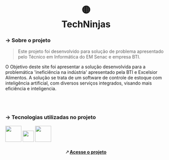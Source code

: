 <h1 align="center">
🟡 <br>
 TechNinjas
</h1>

### → Sobre o projeto

> Este projeto foi desenvolvido para solução de problema apresentado pelo Técnico em Informática do EM Senac e empresa BTI.

O Objetivo deste site foi apresentar a solução desenvolvida para a problemática 'ineficiência na indústria' apresentado pela BTI e Excelsior Alimentos. A solução se trata de um software de controle de estoque com inteligência artificial, com diversos serviços integrados, visando mais eficiência e inteligencia.

<br><br>


### → Tecnologias utilizadas no projeto 

<img src="https://upload.wikimedia.org/wikipedia/commons/thumb/6/61/HTML5_logo_and_wordmark.svg/800px-HTML5_logo_and_wordmark.svg.png" width="50pm"></img>
<img src="https://wikiimg.tojsiabtv.com/wikipedia/commons/thumb/d/d5/CSS3_logo_and_wordmark.svg/1200px-CSS3_logo_and_wordmark.svg.png" width="35pm"></img>
<img src="https://i0.wp.com/pt.mundobabushka.com/wp-content/uploads/sites/5/2016/03/js-logo.png?fit=500%2C500&ssl=1" width="50pm"></img>

<h4 align="center"> 🡕 <a href="https://arquivo.dev/t2/blank/techninjas"> Acesse o projeto </a> </h4>
